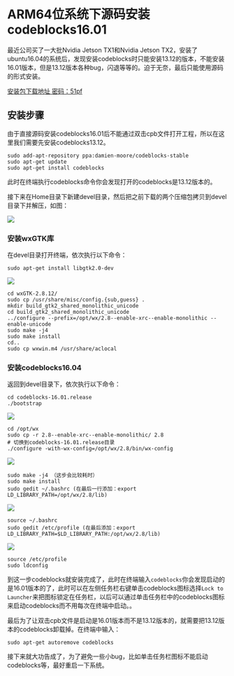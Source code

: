 # ARM64位系统下源码安装codeblocks16.01

最近公司买了一大批Nvidia Jetson TX1和Nvidia Jetson TX2，安装了ubuntu16.04的系统后，发现安装codeblocks时只能安装13.12的版本，不能安装16.01版本，但是13.12版本各种bug，闪退等等的。迫于无奈，最后只能使用源码的形式安装。

[安装包下载地址 密码：51pf](https://pan.baidu.com/s/1a1aEEkEAdo6TuvuRIN7R7w)

## 安装步骤

由于直接源码安装codeblocks16.01后不能通过双击cpb文件打开工程，所以在这里我们需要先安装codeblocks13.12。

```
sudo add-apt-repository ppa:damien-moore/codeblocks-stable 
sudo apt-get update  
sudo apt-get install codeblocks  
```

此时在终端执行codeblocks命令你会发现打开的codeblocks是13.12版本的。

接下来在Home目录下新建devel目录，然后把之前下载的两个压缩包拷贝到devel目录下并解压，如图：

![](http://p5itp74xg.bkt.clouddn.com/image/arm64_codeblocks16.04/07.png)

### 安装wxGTK库

在devel目录打开终端，依次执行以下命令：

```
sudo apt-get install libgtk2.0-dev 
```
![](http://p5itp74xg.bkt.clouddn.com/image/arm64_codeblocks16.04/wxGTK_install01.png)
```
cd wxGTK-2.8.12/
sudo cp /usr/share/misc/config.{sub,guess} .
mkdir build_gtk2_shared_monolithic_unicode
cd build_gtk2_shared_monolithic_unicode 
../configure --prefix=/opt/wx/2.8--enable-xrc--enable-monolithic --enable-unicode
sudo make -j4
sudo make install
cd..
sudo cp wxwin.m4 /usr/share/aclocal
```



### 安装codeblocks16.04

返回到devel目录下，依次执行以下命令：

```
cd codeblocks-16.01.release
./bootstrap 
```
![](http://p5itp74xg.bkt.clouddn.com/image/arm64_codeblocks16.04/codeblock_install01.png)
```
cd /opt/wx
sudo cp -r 2.8--enable-xrc--enable-monolithic/ 2.8
# 切换到codeblocks-16.01.release目录
./configure -with-wx-config=/opt/wx/2.8/bin/wx-config
```
![](http://p5itp74xg.bkt.clouddn.com/image/arm64_codeblocks16.04/codeblock_install02.png)
```
sudo make -j4 （这步会比较耗时）
sudo make install
sudo gedit ~/.bashrc (在最后一行添加：export LD_LIBRARY_PATH=/opt/wx/2.8/lib)
```
![](http://p5itp74xg.bkt.clouddn.com/image/arm64_codeblocks16.04/codeblock_install03.png)
```
source ~/.bashrc
sudo gedit /etc/profile (在最后添加：export LD_LIBRARY_PATH=$LD_LIBRARY_PATH:/opt/wx/2.8/lib)
```
![](http://p5itp74xg.bkt.clouddn.com/image/arm64_codeblocks16.04/codeblock_install04.png)
```
source /etc/profile
sudo ldconfig
```

到这一步codeblocks就安装完成了，此时在终端输入`codeblocks`你会发现启动的是16.01版本的了，此时可以在左侧任务栏右键单击codeblocks图标选择`Lock to Launcher`来把图标锁定在任务栏，以后可以通过单击任务栏中的codeblocks图标来启动codeblocks而不用每次在终端中启动。。

最后为了让双击cpb文件是启动是16.01版本而不是13.12版本的，就需要把13.12版本的codeblocks卸载掉。在终端中输入：

```
sudo apt-get autoremove codeblocks
```

接下来就大功告成了，为了避免一些小bug，比如单击任务栏图标不能启动codeblocks等，最好重启一下系统。